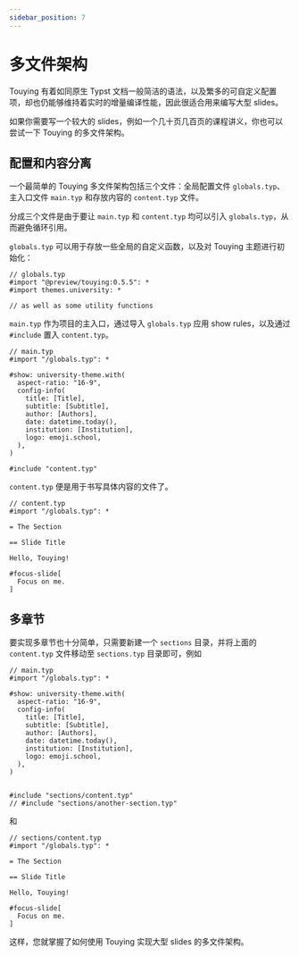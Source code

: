 ```yaml
---
sidebar_position: 7
---
```


# 多文件架构

Touying 有着如同原生 Typst 文档一般简洁的语法，以及繁多的可自定义配置项，却也仍能够维持着实时的增量编译性能，因此很适合用来编写大型 slides。

如果你需要写一个较大的 slides，例如一个几十页几百页的课程讲义，你也可以尝试一下 Touying 的多文件架构。


## 配置和内容分离

一个最简单的 Touying 多文件架构包括三个文件：全局配置文件 `globals.typ`、主入口文件 `main.typ` 和存放内容的 `content.typ` 文件。

分成三个文件是由于要让 `main.typ` 和 `content.typ` 均可以引入 `globals.typ`，从而避免循环引用。

`globals.typ` 可以用于存放一些全局的自定义函数，以及对 Touying 主题进行初始化：

```typst
// globals.typ
#import "@preview/touying:0.5.5": *
#import themes.university: *

// as well as some utility functions
```

`main.typ` 作为项目的主入口，通过导入 `globals.typ` 应用 show rules，以及通过 `#include` 置入 `content.typ`。

```typst
// main.typ
#import "/globals.typ": *

#show: university-theme.with(
  aspect-ratio: "16-9",
  config-info(
    title: [Title],
    subtitle: [Subtitle],
    author: [Authors],
    date: datetime.today(),
    institution: [Institution],
    logo: emoji.school,
  ),
)

#include "content.typ"
```

`content.typ` 便是用于书写具体内容的文件了。

```typst
// content.typ
#import "/globals.typ": *

= The Section

== Slide Title

Hello, Touying!

#focus-slide[
  Focus on me.
]
```


## 多章节

要实现多章节也十分简单，只需要新建一个 `sections` 目录，并将上面的 `content.typ` 文件移动至 `sections.typ` 目录即可，例如

```typst
// main.typ
#import "/globals.typ": *

#show: university-theme.with(
  aspect-ratio: "16-9",
  config-info(
    title: [Title],
    subtitle: [Subtitle],
    author: [Authors],
    date: datetime.today(),
    institution: [Institution],
    logo: emoji.school,
  ),
)


#include "sections/content.typ"
// #include "sections/another-section.typ"
```

和

```typst
// sections/content.typ
#import "/globals.typ": *

= The Section

== Slide Title

Hello, Touying!

#focus-slide[
  Focus on me.
]
```

这样，您就掌握了如何使用 Touying 实现大型 slides 的多文件架构。